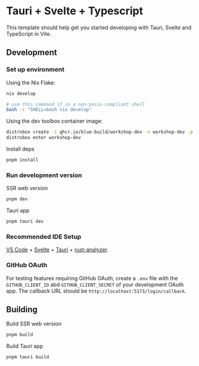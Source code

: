 # Tauri + Svelte + Typescript

This template should help get you started developing with Tauri, Svelte and TypeScript in Vite.

## Development

### Set up environment

Using the Nix Flake:

```sh
nix develop

# use this command if in a non-posix-compliant shell
bash -c "SHELL=bash nix develop"
```

Using the dev toolbox container image:

```sh
distrobox create -i ghcr.io/blue-build/workshop-dev -n workshop-dev -p # add --nvidia flag if using nvidia
distrobox enter workshop-dev
```

Install deps

```sh
pnpm install
```

### Run development version

SSR web version

```sh
pnpm dev
```

Tauri app

```sh
pnpm tauri dev
```

### Recommended IDE Setup

[VS Code](https://code.visualstudio.com/) + [Svelte](https://marketplace.visualstudio.com/items?itemName=svelte.svelte-vscode) + [Tauri](https://marketplace.visualstudio.com/items?itemName=tauri-apps.tauri-vscode) + [rust-analyzer](https://marketplace.visualstudio.com/items?itemName=rust-lang.rust-analyzer).

### GitHub OAuth

For testing features requiring GitHub OAuth, create a `.env` file with the `GITHUB_CLIENT_ID` abd `GITHUB_CLIENT_SECRET` of your development OAuth app. The callback URL should be `http://localhost:5173/login/callback`.

## Building

Build SSR web version

```sh
pnpm build
```

Build Tauri app

```sh
pnpm tauri build
```
